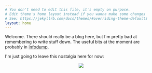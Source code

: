 ```yaml
---
# You don't need to edit this file, it's empty on purpose.
# Edit theme's home layout instead if you wanna make some changes
# See: https://jekyllrb.com/docs/themes/#overriding-theme-defaults
layout: home
---
```


Welcome. There should really be a blog here, but I'm pretty bad at remembering to write stuff down.
The useful bits at the moment are probably in [Infodump](/stuff).

I'm just going to leave this nostalgia here for now:
<center><img src="http://textfiles.com/underconstruction/HeHeartlandPrairie6170construct1.gif"/></center>
